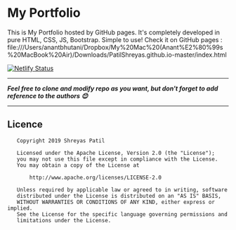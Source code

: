 # My Portfolio
This is My Portfolio hosted by GitHub pages. It's completely developed in pure HTML, CSS, JS, Bootstrap. Simple to use!
Check it on GitHub pages : file:///Users/anantbhutani/Dropbox/My%20Mac%20(Anant%E2%80%99s%20MacBook%20Air)/Downloads/PatilShreyas.github.io-master/index.html


[![Netlify Status](https://api.netlify.com/api/v1/badges/6433fffa-3b9a-4e6b-8eee-f0a4a8b86024/deploy-status)](https://app.netlify.com/sites/shreyaspatil/deploys)

---
***Feel free to clone and modify repo as you want, but don't forget to add reference to the authors 😊***

---

## Licence
```
   Copyright 2019 Shreyas Patil

   Licensed under the Apache License, Version 2.0 (the "License");
   you may not use this file except in compliance with the License.
   You may obtain a copy of the License at

       http://www.apache.org/licenses/LICENSE-2.0

   Unless required by applicable law or agreed to in writing, software
   distributed under the License is distributed on an "AS IS" BASIS,
   WITHOUT WARRANTIES OR CONDITIONS OF ANY KIND, either express or implied.
   See the License for the specific language governing permissions and
   limitations under the License.
```

